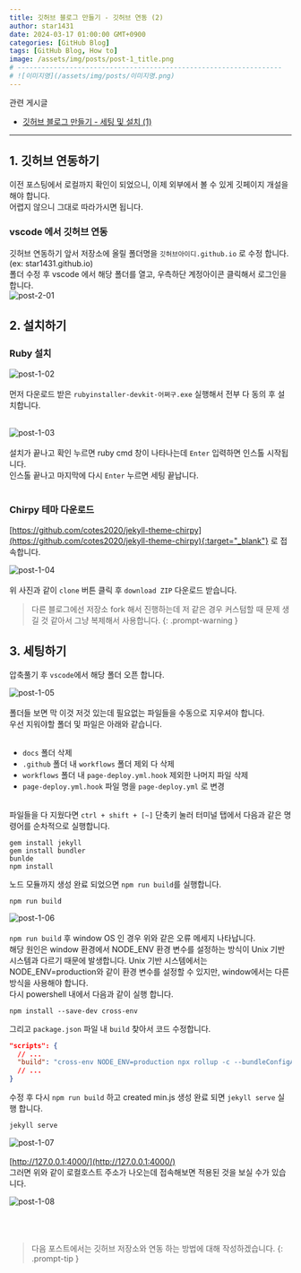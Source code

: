 ```yaml
---
title: 깃허브 블로그 만들기 - 깃허브 연동 (2)
author: star1431
date: 2024-03-17 01:00:00 GMT+0900
categories: [GitHub Blog]
tags: [GitHub Blog, How to]
image: /assets/img/posts/post-1_title.png
# ------------------------------------------------------------------
# ![이미지명](/assets/img/posts/이미지명.png)
---
```


관련 게시글 <br>
* [깃허브 블로그 만들기 - 세팅 및 설치 (1)](/posts/post01_깃허브_블로그_만들기-(1)/)

------


## 1. 깃허브 연동하기
이전 포스팅에서 로컬까지 확인이 되었으니, 이제 외부에서 볼 수 있게 깃페이지 개설을 해야 합니다. <br>
어렵지 않으니 그대로 따라가시면 됩니다.


### vscode 에서 깃허브 연동

깃허브 연동하기 앞서 저장소에 올릴 폴더명을 `깃허브아이디.github.io` 로 수정 합니다. (ex: star1431.github.io) <br>
폴더 수정 후 vscode 에서 해당 폴더를 열고, 우측하단 계정아이콘 클릭해서 로그인을 합니다. <br>
![post-2-01](/assets/img/posts/post-2-01.png)

## 2. 설치하기

### Ruby 설치

![post-1-02](/assets/img/posts/post-1-02.png)
<br><br>
먼저 다운로드 받은 `rubyinstaller-devkit-어쩌구.exe` 실행해서 전부 다 동의 후 설치합니다.
<br><br>

![post-1-03](/assets/img/posts/post-1-03.png)
<br><br>
설치가 끝나고 확인 누르면 ruby cmd 창이 나타나는데 `Enter` 입력하면 인스톨 시작됩니다.<br>
인스톨 끝나고 마지막에 다시 `Enter` 누르면 세팅 끝납니다.
<br><br>

### Chirpy 테마 다운로드
[https://github.com/cotes2020/jekyll-theme-chirpy](https://github.com/cotes2020/jekyll-theme-chirpy){:target="_blank"} 로 접속합니다.

![post-1-04](/assets/img/posts/post-1-04.png)
<br><br>
위 사진과 같이 `clone` 버튼 클릭 후 `download ZIP` 다운로드 받습니다.<br>


> 다른 블로그에선 저장소 fork 해서 진행하는데 저 같은 경우 커스텀할 때 문제 생길 것 같아서 그냥 복제해서 사용합니다.
{: .prompt-warning }


## 3. 세팅하기
압축풀기 후 `vscode`에서 해당 폴더 오픈 합니다.

![post-1-05](/assets/img/posts/post-1-05.png)
<br><br>
폴더들 보면 막 이것 저것 있는데 필요없는 파일들을 수동으로 지우셔야 합니다. <br>
우선 지워야할 폴더 및 파일은 아래와 같습니다.<br>
<br>
- `docs` 폴더 삭제
- `.github` 폴더 내 `workflows` 폴더 제외 다 삭제
- `workflows` 폴더 내 `page-deploy.yml.hook` 제외한 나머지 파일 삭제
- `page-deploy.yml.hook` 파일 명을 `page-deploy.yml` 로 변경<br><br>

파일들을 다 지웠다면 `ctrl + shift + [~]` 단축키 눌러 터미널 탭에서 다음과 같은 명령어를 순차적으로 실행합니다.
```shell
gem install jekyll
gem install bundler
bunlde
npm install
```

노드 모듈까지 생성 완료 되었으면 `npm run build`를 실행합니다.
```shell
npm run build
```

![post-1-06](/assets/img/posts/post-1-06.png)
<br><br>
`npm run build` 후 window OS 인 경우 위와 같은 오류 메세지 나타납니다. <br>
해당 원인은 window 환경에서 NODE_ENV 환경 변수를 설정하는 방식이 Unix 기반 시스템과 다르기 때문에 발생합니다. Unix 기반 시스템에서는 NODE_ENV=production와 같이 환경 변수를 설정할 수 있지만, window에서는 다른 방식을 사용해야 합니다. <br>
다시 powershell 내에서 다음과 같이 실행 합니다.
```shell
npm install --save-dev cross-env
```
그리고 `package.json` 파일 내 `build` 찾아서 코드 수정합니다.
```json
"scripts": {
  // ...
  "build": "cross-env NODE_ENV=production npx rollup -c --bundleConfigAsCjs" //이부분수정
  // ...
}
```
수정 후 다시 `npm run build` 하고 created min.js 생성 완료 되면 `jekyll serve` 실행 합니다.
```ruby
jekyll serve
```

![post-1-07](/assets/img/posts/post-1-07.png)
<br><br>
[http://127.0.0.1:4000/](http://127.0.0.1:4000/) <br>
그러면 위와 같이 로컬호스트 주소가 나오는데 접속해보면 적용된 것을 보실 수가 있습니다.


![post-1-08](/assets/img/posts/post-1-08.png)
<br><br><br><br>

> 다음 포스트에서는 깃허브 저장소와 연동 하는 방법에 대해 작성하겠습니다.
{: .prompt-tip }

